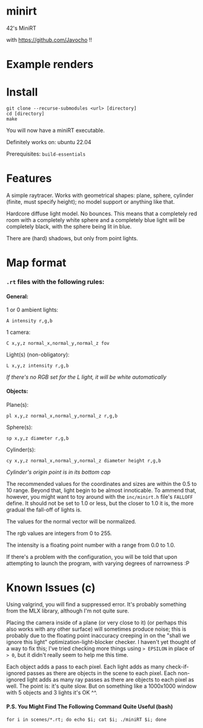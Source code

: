 # minirt
42's MiniRT

with https://github.com/Javocho !!

# Example renders

# Install

```
git clone --recurse-submodules <url> [directory]
cd [directory]
make
```

You will now have a miniRT executable.

Definitely works on: ubuntu 22.04

Prerequisites: ```build-essentials```

# Features

A simple raytracer. Works with geometrical shapes: plane, sphere, cylinder (finite, must specify height); no model support or anything like that.

Hardcore diffuse light model. No bounces. This means that a completely red room with a completely white sphere and a completely blue light will be completely black, with the sphere being lit in blue.

There are (hard) shadows, but only from point lights.

# Map format

### ```.rt``` files with the following rules:
#### General:

1 or 0 ambient lights:
```
A intensity r,g,b
```

1 camera:
```
C x,y,z normal_x,normal_y,normal_z fov
```

Light(s) (non-obligatory):
```
L x,y,z intensity r,g,b
```
*If there's no RGB set for the L light, it will be white automatically*

#### Objects:

Plane(s):
```
pl x,y,z normal_x,normal_y,normal_z r,g,b
```

Sphere(s):
```
sp x,y,z diameter r,g,b
```

Cylinder(s):
```
cy x,y,z normal_x,normal_y,normal_z diameter height r,g,b
```
*Cylinder's origin point is in its bottom cap*

The recommended values for the coordinates and sizes are within the 0.5 to 10 range. Beyond that, light begin to be almost innoticable. To ammend that, however, you might want to toy around with the ```inc/minirt.h``` file's ```FALLOFF``` define. It should not be set to 1.0 or less, but the closer to 1.0 it is, the more gradual the fall-off of lights is.

The values for the normal vector will be normalized.

The rgb values are integers from 0 to 255.

The intensity is a floating point number with a range from 0.0 to 1.0.

If there's a problem with the configuration, you will be told that upon attempting to launch the program, with varying degrees of narrowness :P

# Known Issues (c)

Using valgrind, you will find a suppressed error. It's probably something from the MLX library, although I'm not quite sure.

Placing the camera inside of a plane (or very close to it) (or perhaps this also works with any other surface) will sometimes produce noise; this is probably due to the floating point inaccuracy creeping in on the "shall we ignore this light" optimization-light-blocker checker. I haven't yet thought of a way to fix this; I've tried checking more things using ```> EPSILON``` in place of ```> 0```, but it didn't really seem to help me this time.

Each object adds a pass to each pixel. Each light adds as many check-if-ignored passes as there are objects in the scene to each pixel. Each non-ignored light adds as many ray passes as there are objects to each pixel as well. The point is: it's quite slow. But on something like a 1000x1000 window with 5 objects and 3 lights it's OK ^^.

#### P.S. You Might Find The Following Command Quite Useful (bash)

```
for i in scenes/*.rt; do echo $i; cat $i; ./miniRT $i; done
```
